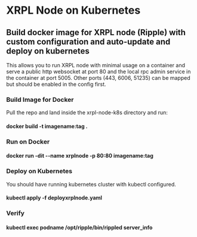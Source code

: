 # XRPL Node on Kubernetes
## Build docker image for XRPL node (Ripple) with custom configuration and auto-update and deploy on kubernetes
This allows you to run XRPL node with minimal usage on a container and serve a public http websocket at port 80 and the local rpc admin service in the container at port 5005. Other ports (443, 6006, 51235) can be mapped but should be enabled in the config first.
### Build Image for Docker
Pull the repo and land inside the xrpl-node-k8s directory and run:
#### docker build -t imagename:tag .
### Run on Docker
#### docker run -dit --name xrplnode -p 80:80 imagename:tag
### Deploy on Kubernetes
You should have running kubernetes cluster with kubectl configured.
#### kubectl apply -f deployxrplnode.yaml
### Verify
#### kubectl exec podname /opt/ripple/bin/rippled server_info
